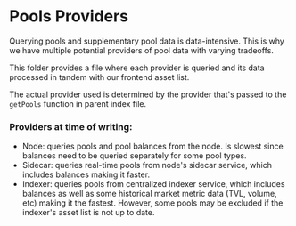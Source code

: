 # Pools Providers

Querying pools and supplementary pool data is data-intensive. This is why we have multiple potential providers of pool data with varying tradeoffs.

This folder provides a file where each provider is queried and its data processed in tandem with our frontend asset list.

The actual provider used is determined by the provider that's passed to the `getPools` function in parent index file.

### Providers at time of writing:

- Node: queries pools and pool balances from the node. Is slowest since balances need to be queried separately for some pool types.
- Sidecar: queries real-time pools from node's sidecar service, which includes balances making it faster.
- Indexer: queries pools from centralized indexer service, which includes balances as well as some historical market metric data (TVL, volume, etc) making it the fastest. However, some pools may be excluded if the indexer's asset list is not up to date.
